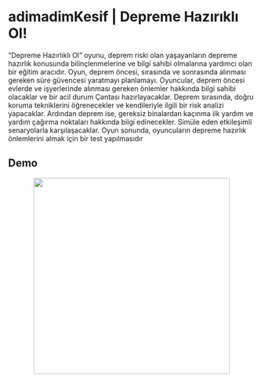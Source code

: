 # adimadimKesif | Depreme Hazırıklı Ol!

“Depreme Hazırlıklı Ol” oyunu, deprem riski olan yaşayanların depreme hazırlık konusunda bilinçlenmelerine ve bilgi sahibi olmalarına yardımcı olan bir eğitim aracıdır. Oyun, deprem öncesi, sırasında ve sonrasında alınması gereken süre güvencesi yaratmayı planlamayı. Oyuncular, deprem öncesi evlerde ve işyerlerinde alınması gereken önlemler hakkında bilgi sahibi olacaklar ve bir acil durum Çantası hazırlayacaklar. Deprem sırasında, doğru koruma tekniklerini öğrenecekler ve kendileriyle ilgili bir risk analizi yapacaklar. Ardından deprem ise, gereksiz binalardan kaçınma ilk yardım ve yardım çağırma noktaları hakkında bilgi edinecekler. Simüle eden etkileşimli senaryolarla karşılaşacaklar. Oyun sonunda, oyuncuların depreme hazırlık önlemlerini almak için bir test yapılmasıdır 


## Demo


<div align="center">
<img src="https://gifyu.com/image/SQIaE" align="center" height="400" width="400" />
</div>  

